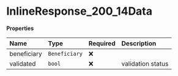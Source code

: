 # InlineResponse_200_14Data

**Properties**

| Name        | Type          | Required | Description       |
| :---------- | :------------ | :------- | :---------------- |
| beneficiary | `Beneficiary` | ❌       |                   |
| validated   | `bool`        | ❌       | validation status |
